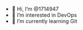 - 👋 Hi, I’m @1714947
- 👀 I’m interested in DevOps
- 🌱 I’m currently learning Git
  

<!---
1714947/1714947 is a ✨ special ✨ repository because its `README.md` (this file) appears on your GitHub profile.
You can click the Preview link to take a look at your changes.
--->
